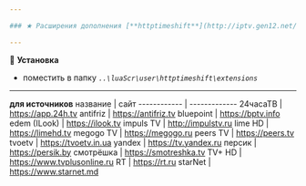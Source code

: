 ```yaml
---

### ★ Расширения дополнения [**httptimeshift**](http://iptv.gen12.net/bugtracker/view.php?id=1675 "")

---
```

📌 **Установка**
- поместить в папку _`..\luaScr\user\httptimeshift\extensions`_

---

**для источников**
название | сайт
------------ | -------------
24часаТВ | https://app.24h.tv
antifriz | https://antifriz.tv
bluepoint | https://bptv.info
edem (ILook) | https://ilook.tv
impuls TV | http://impulstv.ru
lime HD | https://limehd.tv
megogo TV | https://megogo.ru
peers TV | https://peers.tv
tvoetv | https://tvoetv.in.ua
yandex | https://tv.yandex.ru
персик | https://persik.by
смотрёшка | https://smotreshka.tv
TV+ HD | https://www.tvplusonline.ru
RT | https://rt.ru
starNet | https://www.starnet.md

<!---
⚠ **Внимание!**
###### - рекомендуемая версия SimpleTV 0.5.0 b12.7.8 (vlc 3.0.12)
###### - устаревшие, неактуальные, несовместимые скрипты будут вызывать конфликты

--->
